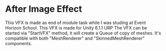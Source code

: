 # After Image Effect
This VFX is made as end of module task while I was studing at Event Horizon School.
This VFX is made for Unity 6.1.1 URP
The VFX can be started via "StartVFX" method, it will create a Queue of copy of meshes.
It's compatible with both "MeshRenderer" and "SkinnedMeshRenderer" components.
